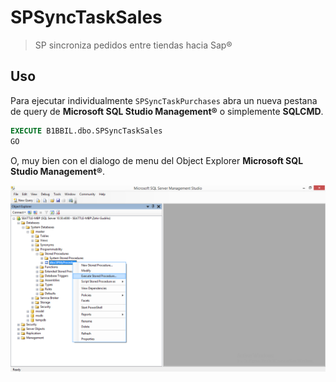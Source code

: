 # SPSyncTaskSales
> SP sincroniza pedidos entre tiendas hacia Sap®

## Uso
Para ejecutar individualmente `SPSyncTaskPurchases` abra un nueva pestana de query de __Microsoft SQL Studio Management®__ o simplemente __SQLCMD__.

```sql
EXECUTE B1BBIL.dbo.SPSyncTaskSales
GO
```

O, muy bien con el dialogo de menu del Object Explorer __Microsoft SQL Studio Management®__.

![Nota: Imagen no aplica al SP actual. Solamente para muestra](./assets/a.png)

